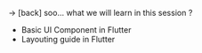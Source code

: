 -> [back]
soo... what we will learn in this session ?

- Basic UI Component in Flutter
- Layouting guide in Flutter


